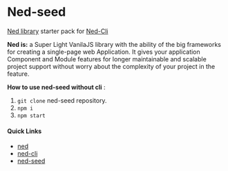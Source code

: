 # Ned-seed
<a href="https://github.com/HosseinMarzban/ned">Ned library</a> starter pack for <a href="https://github.com/HosseinMarzban/ned-cli">Ned-Cli</a>

**Ned is:** a Super Light VanilaJS library with the ability of the big frameworks for creating a single-page web Application.
It gives your application Component and Module features for longer maintainable and scalable project support without worry about the complexity of your project in the feature.

**How to use ned-seed without cli** : 

 1. `git clone` ned-seed repository.
 2. `npm i`
 3. `npm start`

#### Quick Links
- <a href="https://github.com/HosseinMarzban/ned">ned</a>
- <a href="https://github.com/HosseinMarzban/ned-cli">ned-cli</a>
- <a href="https://github.com/HosseinMarzban/ned-seed">ned-seed</a>